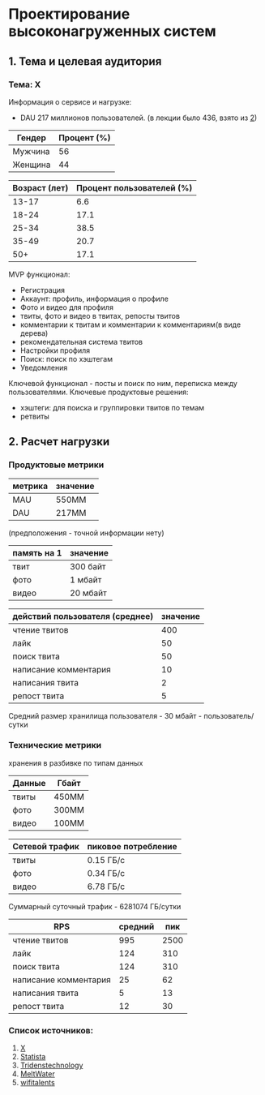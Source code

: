 # Проектирование высоконагруженных систем
## 1. Тема и целевая аудитория
### Тема: X

Информация о сервисе и нагрузке:
- DAU 217 миллионов пользователей. (в лекции было 436, взято из [2](https://www.meltwater.com/en/blog/twitter-stats-marketers-need-to-know))

| Гендер  | Процент (%) |
| --- | ------ |
| Мужчина | 56 |
| Женщина | 44 |



| Возраст (лет) | Процент пользователей (%) |
| --- | ------ |
| 13-17 |  6.6   |
| 18-24 |  17.1   |
| 25-34 |  38.5  |
| 35-49 |  20.7   |
| 50+  | 17.1   |

MVP функционал:
- Регистрация
- Аккаунт: профиль, информация о профиле
- Фото и видео для профиля
- твиты, фото и видео в твитах, репосты твитов
- комментарии к твитам и комментарии к комментариям(в виде дерева)
- рекомендательная система твитов
- Настройки профиля
- Поиск: поиск по хэштегам
- Уведомления

Ключевой функционал - посты и поиск по ним, переписка между пользователями.
Ключевые продуктовые решения:
- хэштеги: для поиска и группировки твитов по темам
- ретвиты

## 2. Расчет нагрузки

### Продуктовые метрики

| метрика | значение |
| --- | ------ |
| MAU |  550MM |
| DAU |  217MM |

(предположения - точной информации нету)




| память на 1 | значение |
| --- | ------ |
| твит |  300 байт |
| фото | 1 мбайт |
| видео |  20 мбайт |


| действий пользователя (среднее) | значение |
| ---  | ---- |
| чтение твитов | 400 |
| лайк | 50 | 
| поиск твита | 50 |
| написание комментария | 10 |
| написания твита | 2 |
| репост твита | 5 |

Средний размер хранилища пользователя -  30 мбайт - пользователь/ сутки

### Технические метрики

хранения в разбивке по типам данных

| Данные | Гбайт |
| --- | ---- |
| твиты | 450MM | 128746 | 
| фото | 300MM | 292968 |
| видео | 100MM | 5859360 |

| Сетевой трафик | пиковое потребление |
| --- | ---- |
| твиты | 0.15  ГБ/c | 
| фото |  0.34 ГБ/c | 
| видео | 6.78 ГБ/c  | 

Суммарный суточный  трафик - 6281074 ГБ/cутки

| RPS | средний | пик |
| ---  | ---- | --- |
| чтение твитов | 995  | 2500 |
| лайк | 124  | 310  |
| поиск твита | 124  | 310  |
| написание комментария | 25  | 62 |
| написания твита | 5 | 13  | 
| репост твита | 12  | 30  |


### Список источников:
1. [X](https://x.com/ "сам твиттер")
2. [Statista](https://www.statista.com/statistics/242606/number-of-active-twitter-users-in-selected-countries/)
3. [Tridenstechnology](https://tridenstechnology.com/ru/c%D1%82%D0%B0%D1%82%D0%B8%D1%81%D1%82%D0%B8%D0%BA%D0%B0-%D0%BF%D0%BE%D0%BB%D1%8C%D0%B7%D0%BE%D0%B2%D0%B0%D1%82%D0%B5%D0%BB%D0%B5%D0%B9-twitter/)
4. [MeltWater](https://www.meltwater.com/en/blog/twitter-stats-marketers-need-to-know)
5. [wifitalents](https://wifitalents.com/statistic/twitter/ "немного отличается от предыдущих статистик")
